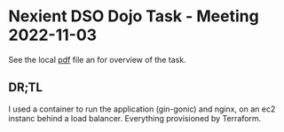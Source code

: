 # Nexient DSO Dojo Task - Meeting 2022-11-03
See the local [pdf](./2022-11-03_task.pdf) file an for overview of the task.

## DR;TL
I used a container to run the application (gin-gonic) and nginx, on an ec2 instanc behind a load balancer.  Everything provisioned by Terraform.

